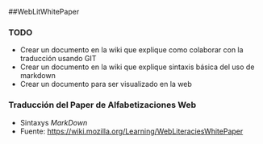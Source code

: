 ##WebLitWhitePaper
### TODO
* Crear un documento en la wiki que explique como colaborar con la traducción usando GIT
* Crear un documento en la wiki que explique sintaxis básica del uso de markdown
* Crear un documento para ser visualizado en la web
### Traducción del Paper de Alfabetizaciones Web
* Sintaxys *MarkDown*
* Fuente: https://wiki.mozilla.org/Learning/WebLiteraciesWhitePaper
